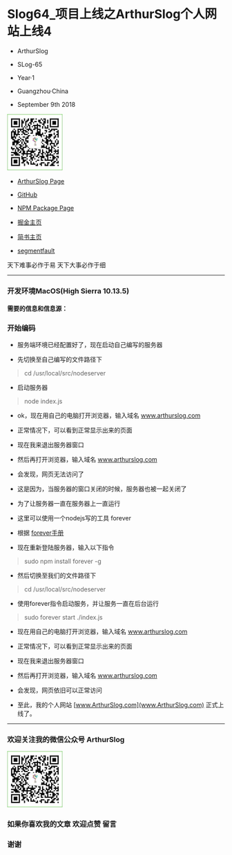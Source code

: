 # Slog64_项目上线之ArthurSlog个人网站上线4

* ArthurSlog
* SLog-65
* Year·1

* Guangzhou·China
* September 9th 2018

![关注微信公众号“ArthurSlog”](https://github.com/BlessedChild/LogofAxu/blob/master/images/icon_128.jpg?raw=true "微信扫描二维码，关注我的公众号")

* [ArthurSlog Page](http://www.arthurslog.com)

* [GitHub](https://github.com/BlessedChild/ArthurSlog)

* [NPM Package Page](https://www.npmjs.com/~arthurslog)

* [掘金主页](https://juejin.im/user/59f2a424f265da432f305c66/posts)

* [简书主页](https://www.jianshu.com/u/b9ebe10f0534)

* [segmentfault](https://segmentfault.com/u/arthurslog/articles)

天下难事必作于易 天下大事必作于细

---

### 开发环境MacOS(High Sierra 10.13.5)

#### 需要的信息和信息源：

### 开始编码

* 服务端环境已经配置好了，现在启动自己编写的服务器

* 先切换至自己编写的文件路径下

> cd /usr/local/src/nodeserver

* 启动服务器

> node index.js

* ok，现在用自己的电脑打开浏览器，输入域名 www.arthurslog.com

* 正常情况下，可以看到正常显示出来的页面

* 现在我来退出服务器窗口

* 然后再打开浏览器，输入域名 www.arthurslog.com

* 会发现，网页无法访问了

* 这是因为，当服务器的窗口关闭的时候，服务器也被一起关闭了

* 为了让服务器一直在服务器上一直运行

* 这里可以使用一个nodejs写的工具 forever

* 根据 [forever手册](https://www.npmjs.com/package/forever)

* 现在重新登陆服务器，输入以下指令

> sudo npm install forever -g

* 然后切换至我们的文件路径下

> cd /usr/local/src/nodeserver

* 使用forever指令启动服务，并让服务一直在后台运行

> sudo forever start ./index.js

* 现在用自己的电脑打开浏览器，输入域名 www.arthurslog.com

* 正常情况下，可以看到正常显示出来的页面

* 现在我来退出服务器窗口

* 然后再打开浏览器，输入域名 www.arthurslog.com

* 会发现，网页依旧可以正常访问

* 至此，我的个人网站 [www.ArthurSlog.com](www.ArthurSlog.com) 正式上线了。

---

### 欢迎关注我的微信公众号 ArthurSlog

![关注微信公众号“ArthurSlog”](https://github.com/BlessedChild/LogofAxu/blob/master/images/icon_128.jpg?raw=true "微信扫描二维码，关注我的公众号")

### 如果你喜欢我的文章 欢迎点赞 留言
### 谢谢
